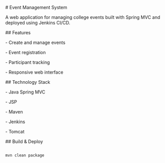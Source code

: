 \# Event Management System



A web application for managing college events built with Spring MVC and deployed using Jenkins CI/CD.



\## Features

\- Create and manage events

\- Event registration

\- Participant tracking

\- Responsive web interface



\## Technology Stack

\- Java Spring MVC

\- JSP

\- Maven

\- Jenkins

\- Tomcat



\## Build \& Deploy

```bash

mvn clean package

